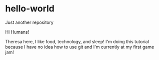 # hello-world
Just another repository

Hi Humans!

Theresa here, I like food, technology, and sleep!
I'm doing this tutorial because I have no idea how to use git and I'm currently at my first game jam!

